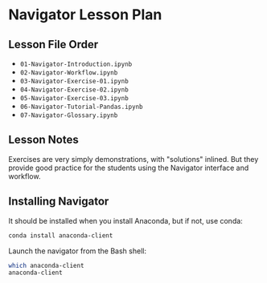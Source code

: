 # Navigator Lesson Plan

## Lesson File Order

* `01-Navigator-Introduction.ipynb`
* `02-Navigator-Workflow.ipynb`
* `03-Navigator-Exercise-01.ipynb`
* `04-Navigator-Exercise-02.ipynb`
* `05-Navigator-Exercise-03.ipynb`
* `06-Navigator-Tutorial-Pandas.ipynb`
* `07-Navigator-Glossary.ipynb`

## Lesson Notes

Exercises are very simply demonstrations, with "solutions" inlined. But they provide good practice for the students using the Navigator interface and workflow.

## Installing Navigator

It should be installed when you install Anaconda, but if not, use conda:

```bash
conda install anaconda-client
```

Launch the navigator from the Bash shell:

```bash
which anaconda-client
anaconda-client
```
